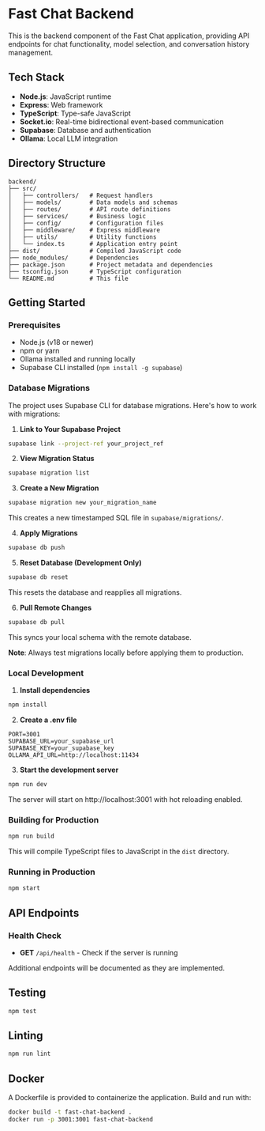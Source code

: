 # Fast Chat Backend

This is the backend component of the Fast Chat application, providing API endpoints for chat functionality, model selection, and conversation history management.

## Tech Stack

- **Node.js**: JavaScript runtime
- **Express**: Web framework
- **TypeScript**: Type-safe JavaScript
- **Socket.io**: Real-time bidirectional event-based communication
- **Supabase**: Database and authentication
- **Ollama**: Local LLM integration

## Directory Structure

```
backend/
├── src/
│   ├── controllers/   # Request handlers
│   ├── models/        # Data models and schemas
│   ├── routes/        # API route definitions
│   ├── services/      # Business logic
│   ├── config/        # Configuration files
│   ├── middleware/    # Express middleware
│   ├── utils/         # Utility functions
│   └── index.ts       # Application entry point
├── dist/              # Compiled JavaScript code
├── node_modules/      # Dependencies
├── package.json       # Project metadata and dependencies
├── tsconfig.json      # TypeScript configuration
└── README.md          # This file
```

## Getting Started

### Prerequisites

- Node.js (v18 or newer)
- npm or yarn
- Ollama installed and running locally
- Supabase CLI installed (`npm install -g supabase`)

### Database Migrations

The project uses Supabase CLI for database migrations. Here's how to work with migrations:

1. **Link to Your Supabase Project**

```bash
supabase link --project-ref your_project_ref
```

2. **View Migration Status**

```bash
supabase migration list
```

3. **Create a New Migration**

```bash
supabase migration new your_migration_name
```

This creates a new timestamped SQL file in `supabase/migrations/`.

4. **Apply Migrations**

```bash
supabase db push
```

5. **Reset Database (Development Only)**

```bash
supabase db reset
```

This resets the database and reapplies all migrations.

6. **Pull Remote Changes**

```bash
supabase db pull
```

This syncs your local schema with the remote database.

**Note**: Always test migrations locally before applying them to production.

### Local Development

1. **Install dependencies**

```bash
npm install
```

2. **Create a .env file**

```
PORT=3001
SUPABASE_URL=your_supabase_url
SUPABASE_KEY=your_supabase_key
OLLAMA_API_URL=http://localhost:11434
```

3. **Start the development server**

```bash
npm run dev
```

The server will start on http://localhost:3001 with hot reloading enabled.

### Building for Production

```bash
npm run build
```

This will compile TypeScript files to JavaScript in the `dist` directory.

### Running in Production

```bash
npm start
```

## API Endpoints

### Health Check
- **GET** `/api/health` - Check if the server is running

Additional endpoints will be documented as they are implemented.

## Testing

```bash
npm test
```

## Linting

```bash
npm run lint
```

## Docker

A Dockerfile is provided to containerize the application. Build and run with:

```bash
docker build -t fast-chat-backend .
docker run -p 3001:3001 fast-chat-backend
``` 